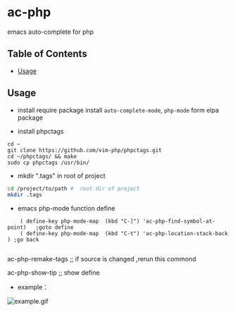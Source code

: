# ac-php
emacs auto-complete for php

## Table of Contents

* [Usage](#usage)

## Usage
* install require package
install `auto-complete-mode`, `php-mode` form elpa package  

* install phpctags 
```
cd ~
git clone https://github.com/vim-php/phpctags.git
cd ~/phpctags/ && make 
sudo cp phpctags /usr/bin/ 
```

* mkdir ".tags"  in root of project

``` bash
cd /project/to/path #  root dir of project
mkdir .tags
```
* emacs php-mode function  define

```
    ( define-key php-mode-map  (kbd "C-]") 'ac-php-find-symbol-at-point)   ;goto define
    ( define-key php-mode-map  (kbd "C-t") 'ac-php-location-stack-back   ) ;go back


```

ac-php-remake-tags ;; if source is changed ,rerun this commond

ac-php-show-tip ;; show define


* example：

![example.gif](https://raw.githubusercontent.com/xcwen/ac-php/master/images/ac-php.gif)

